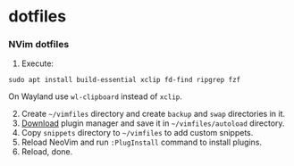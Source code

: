 # dotfiles

### NVim dotfiles

1. Execute:
```
sudo apt install build-essential xclip fd-find ripgrep fzf
```

On Wayland use `wl-clipboard` instead of `xclip`.

2. Create `~/vimfiles` directory and create `backup` and `swap` directories in it.
3. [Download](https://github.com/junegunn/vim-plug/blob/master/plug.vim)
plugin manager and save it in `~/vimfiles/autoload` directory.
4. Copy `snippets` directory to `~/vimfiles` to add custom snippets.
5. Reload NeoVim and run `:PlugInstall` command to install plugins.
6. Reload, done.
